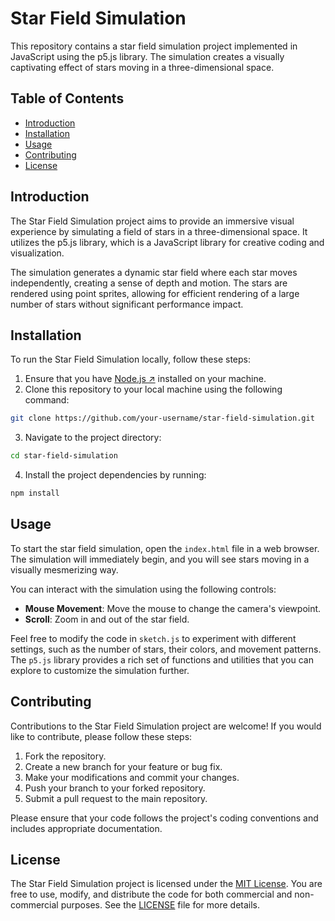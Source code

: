 # Star Field Simulation

This repository contains a star field simulation project implemented in JavaScript using the p5.js library. The simulation creates a visually captivating effect of stars moving in a three-dimensional space.

## Table of Contents

- [Introduction](#introduction)
- [Installation](#installation)
- [Usage](#usage)
- [Contributing](#contributing)
- [License](#license)

## Introduction

The Star Field Simulation project aims to provide an immersive visual experience by simulating a field of stars in a three-dimensional space. It utilizes the p5.js library, which is a JavaScript library for creative coding and visualization.

The simulation generates a dynamic star field where each star moves independently, creating a sense of depth and motion. The stars are rendered using point sprites, allowing for efficient rendering of a large number of stars without significant performance impact.

## Installation

To run the Star Field Simulation locally, follow these steps:

1. Ensure that you have [Node.js ↗](https://nodejs.org) installed on your machine.
2. Clone this repository to your local machine using the following command:

```bash
git clone https://github.com/your-username/star-field-simulation.git
```

3. Navigate to the project directory:

```bash
cd star-field-simulation
```

4. Install the project dependencies by running:

```bash
npm install
```

## Usage

To start the star field simulation, open the `index.html` file in a web browser. The simulation will immediately begin, and you will see stars moving in a visually mesmerizing way.

You can interact with the simulation using the following controls:

- **Mouse Movement**: Move the mouse to change the camera's viewpoint.
- **Scroll**: Zoom in and out of the star field.

Feel free to modify the code in `sketch.js` to experiment with different settings, such as the number of stars, their colors, and movement patterns. The `p5.js` library provides a rich set of functions and utilities that you can explore to customize the simulation further.

## Contributing

Contributions to the Star Field Simulation project are welcome! If you would like to contribute, please follow these steps:

1. Fork the repository.
2. Create a new branch for your feature or bug fix.
3. Make your modifications and commit your changes.
4. Push your branch to your forked repository.
5. Submit a pull request to the main repository.

Please ensure that your code follows the project's coding conventions and includes appropriate documentation.

## License

The Star Field Simulation project is licensed under the [MIT License](LICENSE). You are free to use, modify, and distribute the code for both commercial and non-commercial purposes. See the [LICENSE](LICENSE) file for more details.
